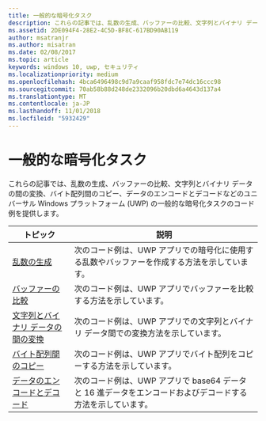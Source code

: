 ```yaml
---
title: 一般的な暗号化タスク
description: これらの記事では、乱数の生成、バッファーの比較、文字列とバイナリ データの間の変換、バイト配列間のコピー、データのエンコードとデコードなどのユニバーサル Windows プラットフォーム (UWP) の一般的な暗号化タスクのコード例を提供します。
ms.assetid: 2DE094F4-28E2-4C5D-BF8C-617BD90AB119
author: msatranjr
ms.author: misatran
ms.date: 02/08/2017
ms.topic: article
keywords: windows 10, uwp, セキュリティ
ms.localizationpriority: medium
ms.openlocfilehash: 4bca6496498c9d7a9caaf958fdc7e74dc16ccc98
ms.sourcegitcommit: 70ab58b88d248de2332096b20dbd6a4643d137a4
ms.translationtype: MT
ms.contentlocale: ja-JP
ms.lasthandoff: 11/01/2018
ms.locfileid: "5932429"
---
```

# <a name="common-cryptography-tasks"></a>一般的な暗号化タスク

これらの記事では、乱数の生成、バッファーの比較、文字列とバイナリ データの間の変換、バイト配列間のコピー、データのエンコードとデコードなどのユニバーサル Windows プラットフォーム (UWP) の一般的な暗号化タスクのコード例を提供します。

| トピック                                                                                 | 説明                                                                                            |
|---------------------------------------------------------------------------------------|--------------------------------------------------------------------------------------------------------|
| [乱数の生成](create-random-numbers.md)                                     | 次のコード例は、UWP アプリでの暗号化に使用する乱数やバッファーを作成する方法を示しています。 |
| [バッファーの比較](compare-buffers.md)                                                 | 次のコード例は、UWP アプリでバッファーを比較する方法を示しています。                                          |
| [文字列とバイナリ データの間の変換](convert-between-strings-and-binary-data.md) | 次のコード例は、UWP アプリでの文字列とバイナリ データ間での変換方法を示しています。                  |
| [バイト配列間のコピー](copy-to-and-from-byte-arrays.md)                       | 次のコード例は、UWP アプリでバイト配列をコピーする方法を示しています。                             |
| [データのエンコードとデコード](encode-and-decode-data.md)                                   | 次のコード例は、UWP アプリで base64 データと 16 進データをエンコードおよびデコードする方法を示しています。            |

